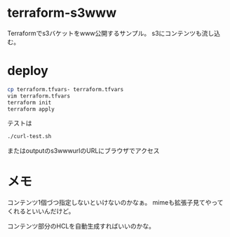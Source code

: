 # terraform-s3www

Terraformでs3バケットをwww公開するサンプル。
s3にコンテンツも流し込む。


# deploy

```bash
cp terraform.tfvars- terraform.tfvars
vim terraform.tfvars
terraform init
terraform apply
```

テストは
```bash
./curl-test.sh
```
またはoutputのs3wwwurlのURLにブラウザでアクセス


# メモ

コンテンツ1個づつ指定しないといけないのかなぁ。
mimeも拡張子見てやってくれるといいんだけど。

コンテンツ部分のHCLを自動生成すればいいのかな。
